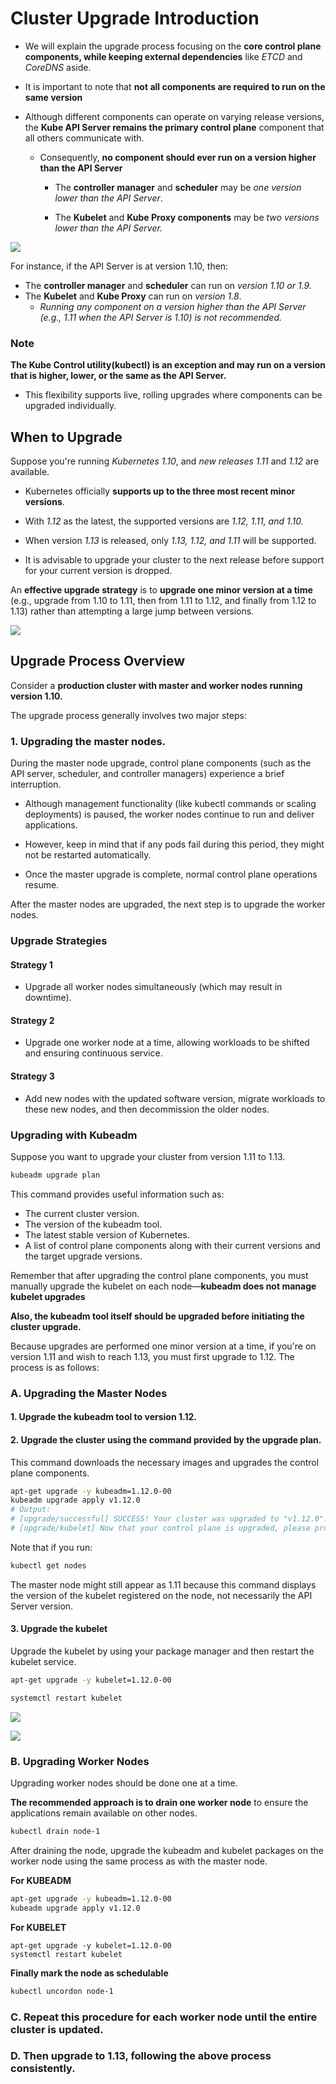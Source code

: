 # Cluster Upgrade Introduction

-   We will explain the upgrade process focusing on the **core control plane components, while keeping external dependencies** like *ETCD* and *CoreDNS* aside.

-   It is important to note that **not all components are required to run on the same version**

-   Although different components can operate on varying release versions, the **Kube API Server remains the primary control plane** component that all others communicate with.
    -   Consequently, **no component should ever run on a version higher than the API Server**
        -   The **controller manager** and **scheduler** may be *one version lower than the API Server*.

        -   The **Kubelet** and **Kube Proxy components** may be *two versions lower than the API Server.*

![](../../images/kubernetes_cluster3.png)

For instance, if the API Server is at version 1.10, then:

-   The **controller manager** and **scheduler** can run on *version 1.10 or 1.9.*
-   The **Kubelet** and **Kube Proxy** can run on *version 1.8*. 
    -   *Running any component on a version higher than the API Server (e.g., 1.11 when the API Server is 1.10) is not recommended.*

### Note
**The Kube Control utility(kubectl) is an exception and may run on a version that is higher, lower, or the same as the API Server.** 
-   This flexibility supports live, rolling upgrades where components can be upgraded individually.


## When to Upgrade
Suppose you're running *Kubernetes 1.10*, and *new releases 1.11* and *1.12* are available. 
-   Kubernetes officially **supports up to the three most recent minor versions**. 

-   With *1.12* as the latest, the supported versions are *1.12, 1.11, and 1.10.* 

-   When version *1.13* is released, only *1.13, 1.12, and 1.11* will be supported. 

-   It is advisable to upgrade your cluster to the next release before support for your current version is dropped.


An **effective upgrade strategy** is to **upgrade one minor version at a time** (e.g., upgrade from 1.10 to 1.11, then from 1.11 to 1.12, and finally from 1.12 to 1.13) rather than attempting a large jump between versions.

![](../../images/kubernetes_cluster4.png)

## Upgrade Process Overview
Consider a **production cluster with master and worker nodes running version 1.10.** 

The upgrade process generally involves two major steps:

### 1. Upgrading the master nodes.

During the master node upgrade, control plane components (such as the API server, scheduler, and controller managers) experience a brief interruption.

-   Although management functionality (like kubectl commands or scaling deployments) is paused, the worker nodes continue to run and deliver applications.

-   However, keep in mind that if any pods fail during this period, they might not be restarted automatically.

-   Once the master upgrade is complete, normal control plane operations resume.


After the master nodes are upgraded, the next step is to upgrade the worker nodes. 

###  Upgrade Strategies

#### Strategy 1
-   Upgrade all worker nodes simultaneously (which may result in downtime).

#### Strategy 2
-   Upgrade one worker node at a time, allowing workloads to be shifted and ensuring continuous service.

#### Strategy 3
-   Add new nodes with the updated software version, migrate workloads to these new nodes, and then decommission the older nodes.


### Upgrading with Kubeadm
Suppose you want to upgrade your cluster from version 1.11 to 1.13. 
```bash
kubeadm upgrade plan
```

This command provides useful information such as:

-   The current cluster version.
-   The version of the kubeadm tool.
-   The latest stable version of Kubernetes.
-   A list of control plane components along with their current versions and the target upgrade versions.


Remember that after upgrading the control plane components, you must manually upgrade the kubelet on each node—**kubeadm does not manage kubelet upgrades**

**Also, the kubeadm tool itself should be upgraded before initiating the cluster upgrade.**

Because upgrades are performed one minor version at a time, if you're on version 1.11 and wish to reach 1.13, you must first upgrade to 1.12. The process is as follows:

### A. Upgrading the Master Nodes
#### 1.  Upgrade the kubeadm tool to version 1.12.
#### 2.  Upgrade the cluster using the command provided by the upgrade plan. 
This command downloads the necessary images and upgrades the control plane components.

```bash
apt-get upgrade -y kubeadm=1.12.0-00
kubeadm upgrade apply v1.12.0
# Output:
# [upgrade/successful] SUCCESS! Your cluster was upgraded to "v1.12.0". Enjoy!
# [upgrade/kubelet] Now that your control plane is upgraded, please proceed with upgrading your kubelets if you haven't already done so.
```


Note that if you run:
```bash
kubectl get nodes
```
The master node might still appear as 1.11 because this command displays the version of the kubelet registered on the node, not necessarily the API Server version.

#### 3. Upgrade the kubelet
Upgrade the kubelet by using your package manager and then restart the kubelet service.
```bash
apt-get upgrade -y kubelet=1.12.0-00

systemctl restart kubelet
```

![](../../images/kubernetes_cluster5.png)

![](../../images/kubernetes_cluster6.png)

### B. Upgrading Worker Nodes
Upgrading worker nodes should be done one at a time. 

**The recommended approach is to drain one worker node** to ensure the applications remain available on other nodes. 
```bash
kubectl drain node-1
```
After draining the node, upgrade the kubeadm and kubelet packages on the worker node using the same process as with the master node.

**For KUBEADM**
```bash
apt-get upgrade -y kubeadm=1.12.0-00
kubeadm upgrade apply v1.12.0
```

**For KUBELET**
```
apt-get upgrade -y kubelet=1.12.0-00
systemctl restart kubelet
```
**Finally mark the node as schedulable**
```bash
kubectl uncordon node-1
```

### C. Repeat this procedure for each worker node until the entire cluster is updated.

### D. Then upgrade to 1.13, following the above process consistently.